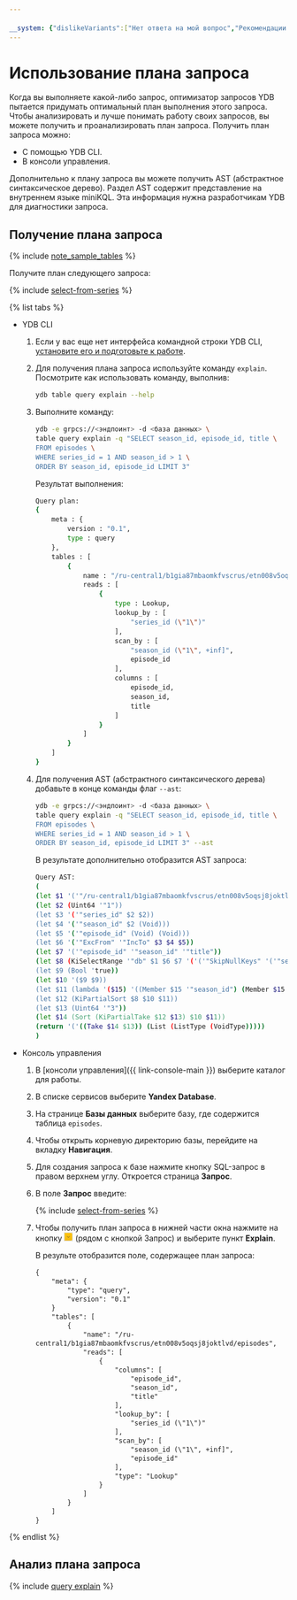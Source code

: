 ```yaml
---

__system: {"dislikeVariants":["Нет ответа на мой вопрос","Рекомендации не помогли","Содержание не соответсвует заголовку","Другое"]}
---
```

# Использование плана запроса

Когда вы выполняете какой-либо запрос, оптимизатор запросов YDB пытается придумать оптимальный план выполнения этого запроса. Чтобы анализировать и лучше понимать работу своих запросов, вы можете получить и проанализировать план запроса. Получить план запроса можно:

* С помощью YDB CLI.
* В консоли управления.

Дополнительно к плану запроса вы можете получить AST (абстрактное синтаксическое дерево). Раздел AST содержит представление на внутреннем языке miniKQL. Эта информация нужна разработчикам YDB для диагностики запроса.

## Получение плана запроса

{% include [note_sample_tables](../_includes/note_sample_tables.md) %}

Получите план следующего запроса:

{% include [select-from-series](../_includes/queries/select-from-series.md) %}

{% list tabs %}

- YDB CLI

  1. Если у вас еще нет интерфейса командной строки YDB CLI, [установите его и подготовьте к работе](../quickstart/yql-api/ydb-cli.md#how-to-install).
  2. Для получения плана запроса используйте команду `explain`. Посмотрите как использовать команду, выполнив:
     ```bash
     ydb table query explain --help
     ```
  3. Выполните команду:
     ```bash
     ydb -e grpcs://<эндпоинт> -d <база данных> \
     table query explain -q "SELECT season_id, episode_id, title \
     FROM episodes \
     WHERE series_id = 1 AND season_id > 1 \
     ORDER BY season_id, episode_id LIMIT 3"
     ```

     Результат выполнения:
  
     ```bash
     Query plan:
     {
         meta : {
             version : "0.1",
             type : query
         },
         tables : [
             {
                 name : "/ru-central1/b1gia87mbaomkfvscrus/etn008v5oqsj8joktlvd/episodes",
                 reads : [
                     {
                         type : Lookup,
                         lookup_by : [
                             "series_id (\"1\")"
                         ],
                         scan_by : [
                             "season_id (\"1\", +inf]",
                             episode_id
                         ],
                         columns : [
                             episode_id,
                             season_id,
                             title
                         ]
                     }
                 ]
             }
         ]
     }
     ```

  4. Для получения AST (абстрактного синтаксического дерева) добавьте в конце команды флаг `--ast`:
     ```bash
     ydb -e grpcs://<эндпоинт> -d <база данных> \
     table query explain -q "SELECT season_id, episode_id, title \
     FROM episodes \
     WHERE series_id = 1 AND season_id > 1 \
     ORDER BY season_id, episode_id LIMIT 3" --ast
     ```
  
     В результате дополнительно отобразится AST запроса:
  
     ```bash
     Query AST:
     (
     (let $1 '('"/ru-central1/b1gia87mbaomkfvscrus/etn008v5oqsj8joktlvd/episodes" '"1" '"72075186234215788:16"))
     (let $2 (Uint64 '"1"))
     (let $3 '('"series_id" $2 $2))
     (let $4 '('"season_id" $2 (Void)))
     (let $5 '('"episode_id" (Void) (Void)))
     (let $6 '('"ExcFrom" '"IncTo" $3 $4 $5))
     (let $7 '('"episode_id" '"season_id" '"title"))
     (let $8 (KiSelectRange '"db" $1 $6 $7 '('('"SkipNullKeys" '('"series_id" '"season_id")))))
     (let $9 (Bool 'true))
     (let $10 '($9 $9))
     (let $11 (lambda '($15) '((Member $15 '"season_id") (Member $15 '"episode_id"))))
     (let $12 (KiPartialSort $8 $10 $11))
     (let $13 (Uint64 '"3"))
     (let $14 (Sort (KiPartialTake $12 $13) $10 $11))
     (return '('((Take $14 $13)) (List (ListType (VoidType)))))
     )
     ```

- Консоль управления

  1. В [консоли управления]({{ link-console-main }}) выберите каталог для работы.
  1. В списке сервисов выберите **Yandex Database**.
  2. На странице **Базы данных** выберите базу, где содержится таблица `episodes`.
  3. Чтобы открыть корневую директорию базы, перейдите на вкладку **Навигация**.
  4. Для создания запроса к базе нажмите кнопку SQL-запрос в правом верхнем углу. Откроется страница **Запрос**.
  5. В поле **Запрос** введите: 
     
     {% include [select-from-series](../_includes/queries/select-from-series.md) %}

  6. Чтобы получить план запроса в нижней части окна нажмите на кнопку ![image](../_assets/ydb_btn_select.png "Кнопка выбора") (рядом с кнопкой Запрос) и выберите пункт **Explain**.

     В результе отобразится поле, содержащее план запроса:

     ```
     {
         "meta": {
             "type": "query",
             "version": "0.1"
         }
         "tables": [
             {
                 "name": "/ru-central1/b1gia87mbaomkfvscrus/etn008v5oqsj8joktlvd/episodes",
                 "reads": [
                     {
                         "columns": [
                             "episode_id",
                             "season_id",
                             "title"
                         ],
                         "lookup_by": [
                             "series_id (\"1\")"
                         ],
                         "scan_by": [
                             "season_id (\"1\", +inf]",
                             "episode_id"
                         ],
                         "type": "Lookup"
                     }
                 ]
             }
         ]
     }
     ```

{% endlist %}

## Анализ плана запроса

{% include [query explain](../_includes/query-explain.md) %}